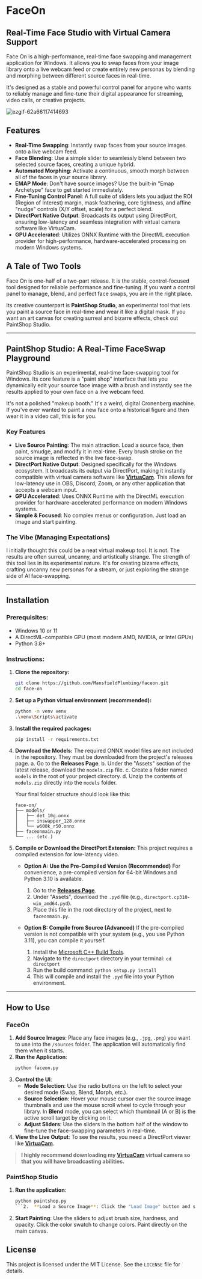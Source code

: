 # FaceOn
## Real-Time Face Studio with Virtual Camera Support

Face On is a high-performance, real-time face swapping and management application for Windows. It allows you to swap faces from your image library onto a live webcam feed or create entirely new personas by blending and morphing between different source faces in real-time.

It's designed as a stable and powerful control panel for anyone who wants to reliably manage and fine-tune their digital appearance for streaming, video calls, or creative projects.

![ezgif-62a66117414693](https://github.com/user-attachments/assets/54898634-78f5-4845-9a04-60baaa8bc459)


## Features

*   **Real-Time Swapping**: Instantly swap faces from your source images onto a live webcam feed.
*   **Face Blending**: Use a simple slider to seamlessly blend between two selected source faces, creating a unique hybrid.
*   **Automated Morphing**: Activate a continuous, smooth morph between all of the faces in your source library.
*   **EMAP Mode**: Don't have source images? Use the built-in "Emap Archetype" face to get started immediately.
*   **Fine-Tuning Control Panel**: A full suite of sliders lets you adjust the ROI (Region of Interest) margin, mask feathering, core tightness, and affine "nudge" controls (X/Y offset, scale) for a perfect blend.
*   **DirectPort Native Output**: Broadcasts its output using DirectPort, ensuring low-latency and seamless integration with virtual camera software like VirtuaCam.
*   **GPU Accelerated**: Utilizes ONNX Runtime with the DirectML execution provider for high-performance, hardware-accelerated processing on modern Windows systems.

## A Tale of Two Tools

Face On is one-half of a two-part release. It is the stable, control-focused tool designed for reliable performance and fine-tuning. If you want a control panel to manage, blend, and perfect face swaps, you are in the right place.

Its creative counterpart is **PaintShop Studio**, an experimental tool that lets you paint a source face in real-time and wear it like a digital mask. If you want an art canvas for creating surreal and bizarre effects, check out PaintShop Studio.

---

## PaintShop Studio: A Real-Time FaceSwap Playground

PaintShop Studio is an experimental, real-time face-swapping tool for Windows. Its core feature is a "paint shop" interface that lets you dynamically edit your source face image with a brush and instantly see the results applied to your own face on a live webcam feed.

It's not a polished "makeup booth." It's a weird, digital Cronenberg machine. If you've ever wanted to paint a new face onto a historical figure and then wear it in a video call, this is for you.

### Key Features
*   **Live Source Painting**: The main attraction. Load a source face, then paint, smudge, and modify it in real-time. Every brush stroke on the source image is reflected in the live face-swap.
*   **DirectPort Native Output**: Designed specifically for the Windows ecosystem. It broadcasts its output via DirectPort, making it instantly compatible with virtual camera software like [**VirtuaCam**](https://github.com/MansfieldPlumbing/VirtuaCam/releases/tag/VirtuaCam). This allows for low-latency use in OBS, Discord, Zoom, or any other application that accepts a webcam input.
*   **GPU Accelerated**: Uses ONNX Runtime with the DirectML execution provider for hardware-accelerated performance on modern Windows systems.
*   **Simple & Focused**: No complex menus or configuration. Just load an image and start painting.

### The Vibe (Managing Expectations)

I initially thought this could be a neat virtual makeup tool. It is not. The results are often surreal, uncanny, and artistically strange. The strength of this tool lies in its experimental nature. It's for creating bizarre effects, crafting uncanny new personas for a stream, or just exploring the strange side of AI face-swapping.

---

## Installation

### Prerequisites:

*   Windows 10 or 11
*   A DirectML-compatible GPU (most modern AMD, NVIDIA, or Intel GPUs)
*   Python 3.8+

### Instructions:

1.  **Clone the repository:**
    ```bash
    git clone https://github.com/MansfieldPlumbing/faceon.git
    cd face-on
    ```

2.  **Set up a Python virtual environment (recommended):**
    ```bash
    python -m venv venv
    .\venv\Scripts\activate
    ```

3.  **Install the required packages:**
    ```bash
    pip install -r requirements.txt
    ```

4.  **Download the Models:**
    The required ONNX model files are not included in the repository. They must be downloaded from the project's releases page.
    a. Go to the **Releases Page**.
    b. Under the "Assets" section of the latest release, download the `models.zip` file.
    c. Create a folder named `models` in the root of your project directory.
    d. Unzip the contents of `models.zip` directly into the `models` folder.

    Your final folder structure should look like this:
    ```
    face-on/
    ├── models/
    │   ├── det_10g.onnx
    │   ├── inswapper_128.onnx
    │   └── w600k_r50.onnx
    ├── faceonmain.py
    └── ... (etc.)
    ```

5.  **Compile or Download the DirectPort Extension:**
    This project requires a compiled extension for low-latency video.

    *   **Option A: Use the Pre-Compiled Version (Recommended)**
        For convenience, a pre-compiled version for 64-bit Windows and Python 3.10 is available.
        1.  Go to the [**Releases Page**](https://github.com/your-username/your-repo/releases).
        2.  Under "Assets", download the `.pyd` file (e.g., `directport.cp310-win_amd64.pyd`).
        3.  Place this file in the root directory of the project, next to `faceonmain.py`.

    *   **Option B: Compile from Source (Advanced)**
        If the pre-compiled version is not compatible with your system (e.g., you use Python 3.11), you can compile it yourself.
        1.  Install the [Microsoft C++ Build Tools](https://visualstudio.microsoft.com/visual-cpp-build-tools/).
        2.  Navigate to the `directport` directory in your terminal: `cd directport`
        3.  Run the build command: `python setup.py install`
        4.  This will compile and install the `.pyd` file into your Python environment.

---

## How to Use

### FaceOn

1.  **Add Source Images**: Place any face images (e.g., `.jpg`, `.png`) you want to use into the `/sources` folder. The application will automatically find them when it starts.
2.  **Run the Application**:
    ```bash
    python faceon.py
    ```
3.  **Control the UI**:
    *   **Mode Selection**: Use the radio buttons on the left to select your desired mode (Swap, Blend, Morph, etc.).
    *   **Source Selection**: Hover your mouse cursor over the source image thumbnails and use the mouse scroll wheel to cycle through your library. In **Blend** mode, you can select which thumbnail (A or B) is the active scroll target by clicking on it.
    *   **Adjust Sliders**: Use the sliders in the bottom half of the window to fine-tune the face-swapping parameters in real-time.
4.  **View the Live Output**: To see the results, you need a DirectPort viewer like [**VirtuaCam**](https://github.com/MansfieldPlumbing/VirtuaCam/releases/tag/VirtuaCam).

> **I highly recommend downloading my [VirtuaCam](https://github.com/MansfieldPlumbing/VirtuaCam/releases/tag/VirtuaCam) virtual camera so that you will have broadcasting abilities.**

### PaintShop Studio

1.  **Run the application**:
    ```bash
    python paintshop.py
    ```2.  **Load a Source Image**: Click the "Load Image" button and select an image file containing a face.
3.  **Start Painting**: Use the sliders to adjust brush size, hardness, and opacity. Click the color swatch to change colors. Paint directly on the main canvas.

## License

This project is licensed under the MIT License. See the `LICENSE` file for details.
